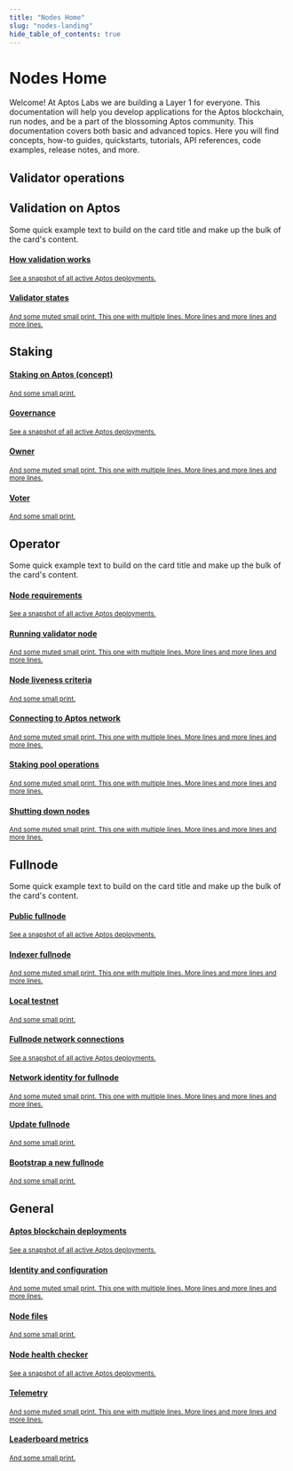 ```yaml
---
title: "Nodes Home"
slug: "nodes-landing"
hide_table_of_contents: true
---
```


# Nodes Home

Welcome! At Aptos Labs we are building a Layer 1 for everyone. This documentation will help you develop applications for the Aptos blockchain, run nodes, and be a part of the blossoming Aptos community. This documentation covers both basic and advanced topics. Here you will find concepts, how-to guides, quickstarts, tutorials, API references, code examples, release notes, and more.



## Validator operations

<div class="docs-card-container">
  <div class="row row-cols-1 row-cols-md-2a g-4">
    <div class="col">
      <div class="card-no-border card-body h-100 d-flex flex-column">
        <div class="card-body">
          <h2 class="card-title">Validation on Aptos</h2>
          <p class="card-text">
            Some quick example text to build on the card title and make up the
            bulk of the card's content.
          </p>
        </div>
        <div class="list-group list-group-flush">
          <a href="#" class="list-group-item">
            <div class="d-flex w-100 justify-content-between">
              <h4 class="mb-1">How validation works</h4>
            </div>
            <small>See a snapshot of all active Aptos deployments.</small>
          </a>
          <a href="#" class="list-group-item">
            <div class="d-flex w-100 justify-content-between">
              <h4 class="mb-1">Validator states</h4>
            </div>
            <small>And some muted small print. This one with multiple lines. More
              lines and more lines and more lines.</small>
          </a>
          <div class="card-body">
          <h2 class="card-title">Staking</h2>
          </div>
          <a href="#" class="list-group-item">
            <div class="d-flex w-100 justify-content-between">
              <h4 class="mb-1">Staking on Aptos (concept)</h4>
            </div>
            <small>And some small print.</small>
          </a>
          <a href="#" class="list-group-item">
            <div class="d-flex w-100 justify-content-between">
              <h4 class="mb-1">Governance</h4>
            </div>
            <small>See a snapshot of all active Aptos deployments.</small>
          </a>
          <a href="#" class="list-group-item">
            <div class="d-flex w-100 justify-content-between">
              <h4 class="mb-1">Owner</h4>
            </div>
            <small>And some muted small print. This one with multiple lines. More
              lines and more lines and more lines.</small>
          </a>
          <a href="#" class="list-group-item">
            <div class="d-flex w-100 justify-content-between">
              <h4 class="mb-1">Voter</h4>
            </div>
            <small>And some small print.</small>
          </a>
        </div>
      </div>
    </div>
    <div class="col">
      <div class="card-no-border card-body h-100 d-flex flex-column">
        <div class="card-body">
          <h2 class="card-title">Operator</h2>
          <p class="card-text">
            Some quick example text to build on the card title and make up the
            bulk of the card's content.
          </p>
        </div>
        <div class="list-group list-group-flush">
          <a href="#" class="list-group-item">
            <div class="d-flex w-100 justify-content-between">
              <h4 class="mb-1">Node requirements</h4>
            </div>
            <small>See a snapshot of all active Aptos deployments.</small>
          </a>
          <a href="#" class="list-group-item">
            <div class="d-flex w-100 justify-content-between">
              <h4 class="mb-1">Running validator node</h4>
            </div>
            <small>And some muted small print. This one with multiple lines. More
              lines and more lines and more lines.</small>
          </a>
          <a href="#" class="list-group-item">
            <div class="d-flex w-100 justify-content-between">
              <h4 class="mb-1">Node liveness criteria</h4>
            </div>
            <small>And some small print.</small>
          </a>
          <a href="#" class="list-group-item">
            <div class="d-flex w-100 justify-content-between">
              <h4 class="mb-1">Connecting to Aptos network</h4>
            </div>
            <small>And some muted small print. This one with multiple lines. More
              lines and more lines and more lines.</small>
          </a>
          <a href="#" class="list-group-item">
            <div class="d-flex w-100 justify-content-between">
              <h4 class="mb-1">Staking pool operations</h4>
            </div>
            <small>And some muted small print. This one with multiple lines. More
              lines and more lines and more lines.</small>
          </a>
          <a href="#" class="list-group-item">
            <div class="d-flex w-100 justify-content-between">
              <h4 class="mb-1">Shutting down nodes</h4>
            </div>
            <small>And some muted small print. This one with multiple lines. More
              lines and more lines and more lines.</small>
          </a>
        </div>
      </div>
    </div>
    <div class="col">
      <div class="card-no-border card-body h-100 d-flex flex-column">
        <div class="card-body">
          <h2 class="card-title">Fullnode</h2>
          <p class="card-text">
            Some quick example text to build on the card title and make up the
            bulk of the card's content.
          </p>
        </div>
        <div class="list-group list-group-flush">
          <a href="#" class="list-group-item">
            <div class="d-flex w-100 justify-content-between">
              <h4 class="mb-1">Public fullnode</h4>
            </div>
            <small>See a snapshot of all active Aptos deployments.</small>
          </a>
          <a href="#" class="list-group-item">
            <div class="d-flex w-100 justify-content-between">
              <h4 class="mb-1">Indexer fullnode</h4>
            </div>
            <small
              >And some muted small print. This one with multiple lines. More
              lines and more lines and more lines.</small
            >
          </a>
          <a href="#" class="list-group-item">
            <div class="d-flex w-100 justify-content-between">
              <h4 class="mb-1">Local testnet</h4>
            </div>
            <small>And some small print.</small>
          </a>
          <a href="#" class="list-group-item">
            <div class="d-flex w-100 justify-content-between">
              <h4 class="mb-1">Fullnode network connections</h4>
            </div>
            <small>See a snapshot of all active Aptos deployments.</small>
          </a>
          <a href="#" class="list-group-item">
            <div class="d-flex w-100 justify-content-between">
              <h4 class="mb-1">Network identity for fullnode</h4>
            </div>
            <small
              >And some muted small print. This one with multiple lines. More
              lines and more lines and more lines.</small
            >
          </a>
          <a href="#" class="list-group-item">
            <div class="d-flex w-100 justify-content-between">
              <h4 class="mb-1">Update fullnode</h4>
            </div>
            <small>And some small print.</small>
          </a>
          <a href="#" class="list-group-item">
            <div class="d-flex w-100 justify-content-between">
              <h4 class="mb-1">Bootstrap a new fullnode</h4>
            </div>
            <small>And some small print.</small>
          </a>
        </div>
      </div>
    </div>
  </div>
</div>

## General

<div class="docs-card-container">
  <div class="row row-cols-1 row-cols-md-3a g-4">
    <div class="col">
      <div class="card-no-border card-body h-100 d-flex flex-column">
        <div class="card-body">
        </div>
        <div class="list-group list-group-flush">
          <a href="#" class="list-group-item">
            <div class="d-flex w-100 justify-content-between">
              <h4 class="mb-1">Aptos blockchain deployments</h4>
            </div>
            <small>See a snapshot of all active Aptos deployments.</small>
          </a>
          <a href="#" class="list-group-item">
            <div class="d-flex w-100 justify-content-between">
              <h4 class="mb-1">Identity and configuration</h4>
            </div>
            <small>And some muted small print. This one with multiple lines. More
              lines and more lines and more lines.</small>
          </a>
          <a href="#" class="list-group-item">
            <div class="d-flex w-100 justify-content-between">
              <h4 class="mb-1">Node files</h4>
            </div>
            <small>And some small print.</small>
          </a>
        </div>
      </div>
    </div>
    <div class="col">
      <div class="card-no-border card-body h-100 d-flex flex-column">
        <div class="card-body">
        </div>
        <div class="list-group list-group-flush">
          <a href="#" class="list-group-item">
            <div class="d-flex w-100 justify-content-between">
              <h4 class="mb-1">Node health checker</h4>
            </div>
            <small>See a snapshot of all active Aptos deployments.</small>
          </a>
          <a href="#" class="list-group-item">
            <div class="d-flex w-100 justify-content-between">
              <h4 class="mb-1">Telemetry</h4>
            </div>
            <small>And some muted small print. This one with multiple lines. More
              lines and more lines and more lines.</small>
          </a>
          <a href="#" class="list-group-item">
            <div class="d-flex w-100 justify-content-between">
              <h4 class="mb-1">Leaderboard metrics</h4>
            </div>
            <small>And some small print.</small>
          </a>
        </div>
      </div>
    </div>
  </div>
</div>
